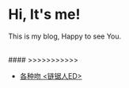 Hi, It's me!
============

This is my blog, Happy to see You.

<br/>
#### >>>>>>>>>>>

* [各种吻 <链锯人ED>](./articles/all-kinds-of-kisses)

